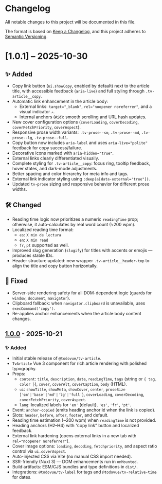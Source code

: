 # Changelog

All notable changes to this project will be documented in this file.

The format is based on [Keep a Changelog](https://keepachangelog.com/en/1.1.0/),
and this project adheres to [Semantic Versioning](https://semver.org/spec/v2.0.0.html).

# [1.0.1] – 2025-10-30

## ✨ Added

* Copy link button (`ui.showCopy`, enabled by default) next to the article title, with accessible feedback (`aria-live`) and full styling through `.tv-article__copy`.
* Automatic link enhancement in the article body:
    * External links: `target="_blank"`, `rel="noopener noreferrer"`, and a visual indicator `↗`.
    * Internal anchors (`#id`): smooth scrolling and URL hash updates.
* New cover configuration options (`coverLoading`, `coverDecoding`, `coverFetchPriority`, `coverAspect`).
* Responsive prose width variants: `.tv-prose--sm`, `.tv-prose--md`, `.tv-prose--lg`, `.tv-prose--full`.
* Copy button now includes `aria-label` and uses `aria-live="polite"` feedback for copy success/failure.
* Decorative icons marked with `aria-hidden="true"`.
* External links clearly differentiated visually.
* Complete styling for `.tv-article__copy`: focus ring, tooltip feedback, hover states, and dark-mode adjustments.
* Better spacing and color hierarchy for meta info and tags.
* External link indicator styling using `:deep(a[data-external="true"])`.
* Updated `tv-prose` sizing and responsive behavior for different prose widths.

## 🛠️ Changed

* Reading time logic now prioritizes a numeric `readingTime` prop; otherwise, it auto-calculates by real word count (≈200 wpm).
* Localized reading time format:
    * `es`: `X min de lectura`
    * `en`: `X min read`
    * `fr`, `pt` supported as well.
* Improved slug generation (`slugify`) for titles with accents or emojis — produces stable IDs.
* Header structure updated: new wrapper `.tv-article__header-top` to align the title and copy button horizontally.

## 🐛 Fixed

* Server-side rendering safety for all DOM-dependent logic (guards for `window`, `document`, `navigator`).
* Clipboard fallback: when `navigator.clipboard` is unavailable, uses `execCommand('copy')`.
* Re-applies anchor enhancements when the article body content changes.


## [1.0.0] - 2025-10-21
### ✨ Added
- Initial stable release of `@todovue/tv-article`.
- `TvArticle` Vue 3 component for rich article rendering with polished typography.
- Props:
  - `content`: `title`, `description`, `date`, `readingTime`, `tags` (string or `{ tag, color }`), `cover`, `coverAlt`, `coverCaption`, `body` (HTML).
  - `ui`: `showTitle`, `showMeta`, `showCover`, `center`, `proseSize` (`'sm'|'base'|'md'|'lg'|'full'`), `coverLoading`, `coverDecoding`, `coverFetchPriority`, `coverAspect`.
  - `lang`: localized labels for `'en'` (default), `'es'`, `'fr'`, `'pt'`.
- Event: `anchor-copied` (emits heading anchor id when the link is copied).
- Slots: `header`, `before`, `after`, `footer`, and default.
- Reading time estimation (~200 wpm) when `readingTime` is not provided.
- Heading anchors (H2–H4) with “copy link” button and localized feedback.
- External link hardening (opens external links in a new tab with `rel="noopener noreferrer"`).
- Cover image options: `loading`, `decoding`, `fetchpriority`, and aspect ratio control via `ui.coverAspect`.
- Auto-injected CSS via Vite (no manual CSS import needed).
- SSR-friendly (Nuxt 3) — DOM enhancements run in `onMounted`.
- Build artifacts: ESM/CJS bundles and type definitions in `dist/`.
- Integrations: `@todovue/tv-label` for tags and `@todovue/tv-relative-time` for dates.

[1.0.0]: https://github.com/TODOvue/tv-article/pull/1/files
